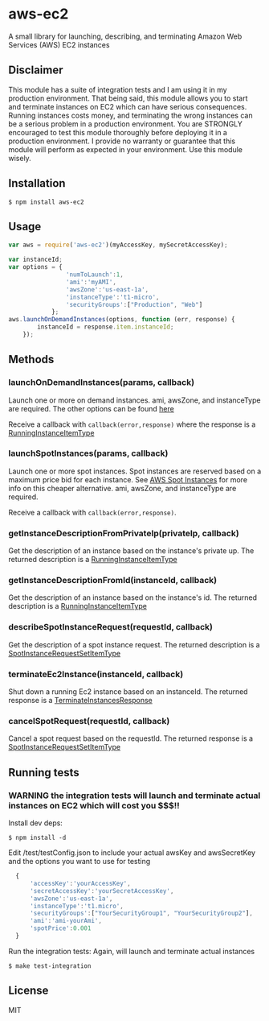 # aws-ec2

  A small library for launching, describing, and terminating Amazon Web Services (AWS) EC2 instances

## Disclaimer
This module has a suite of integration tests and I am using it in my production environment. That being said, this module
allows you to start and terminate instances on EC2 which can have serious consequences. Running instances costs money,
and terminating the wrong instances can be a serious problem in a production environment. You are STRONGLY encouraged
to test this module thoroughly before deploying it in a production environment. I provide no warranty or guarantee that
this module will perform as expected in your environment. Use this module wisely.


## Installation

    $ npm install aws-ec2

## Usage


```js
var aws = require('aws-ec2')(myAccessKey, mySecretAccessKey);

var instanceId;
var options = {
                'numToLaunch':1,
                'ami':'myAMI',
	            'awsZone':'us-east-1a',
	            'instanceType':'t1-micro',
			    'securityGroups':["Production", "Web"]
		    };
aws.launchOnDemandInstances(options, function (err, response) {
        instanceId = response.item.instanceId;
    });

```

## Methods

### launchOnDemandInstances(params, callback)
Launch one or more on demand instances.
ami, awsZone, and instanceType are required. The other options can be found [here](http://docs.amazonwebservices.com/AWSEC2/latest/APIReference/ApiReference-query-RunInstances.html)

Receive a callback with ```callback(error,response)``` where the response is a [RunningInstanceItemType](http://docs.amazonwebservices.com/AWSEC2/latest/APIReference/ApiReference-ItemType-RunningInstancesItemType.html)

### launchSpotInstances(params, callback)
Launch one or more spot instances. Spot instances are reserved based on a maximum price bid for each instance.
See [AWS Spot Instances](http://aws.amazon.com/ec2/spot-instances/) for more info on this cheaper alternative.
ami, awsZone, and instanceType are required.

Receive a callback with ```callback(error,response)```.

### getInstanceDescriptionFromPrivateIp(privateIp, callback)
Get the description of an instance based on the instance's private up. The returned description is a
[RunningInstanceItemType](http://docs.amazonwebservices.com/AWSEC2/latest/APIReference/ApiReference-ItemType-RunningInstancesItemType.html)

### getInstanceDescriptionFromId(instanceId, callback)
Get the description of an instance based on the instance's id. The returned description is a
[RunningInstanceItemType](http://docs.amazonwebservices.com/AWSEC2/latest/APIReference/ApiReference-ItemType-RunningInstancesItemType.html)

### describeSpotInstanceRequest(requestId, callback)
Get the description of a spot instance request. The returned description is a
[SpotInstanceRequestSetItemType](http://docs.amazonwebservices.com/AWSEC2/latest/APIReference/ApiReference-ItemType-SpotInstanceRequestSetItemType.html)

### terminateEc2Instance(instanceId, callback)
Shut down a running Ec2 instance based on an instanceId. The returned response is a
[TerminateInstancesResponse](http://docs.amazonwebservices.com/AWSEC2/latest/APIReference/ApiReference-query-TerminateInstances.html)

### cancelSpotRequest(requestId, callback)
Cancel a spot request based on the requestId. The returned response is a
[SpotInstanceRequestSetItemType](http://docs.amazonwebservices.com/AWSEC2/latest/APIReference/ApiReference-ItemType-SpotInstanceRequestSetItemType.html)


## Running tests
### WARNING the integration tests will launch and terminate actual instances on EC2 which will cost you $$$!!
  Install dev deps:

    $ npm install -d

  Edit /test/testConfig.json to include your actual awsKey and awsSecretKey and the options you want to use for testing

```js
  {
      'accessKey':'yourAccessKey',
      'secretAccessKey':'yourSecretAccessKey',
      'awsZone':'us-east-1a',
      'instanceType':'t1.micro',
      'securityGroups':["YourSecurityGroup1", "YourSecurityGroup2"],
      'ami':'ami-yourAmi',
      'spotPrice':0.001
  }
```

  Run the integration tests:
  Again, will launch and terminate actual instances

    $ make test-integration

## License

MIT
